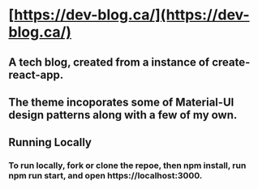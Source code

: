 # [https://dev-blog.ca/](https://dev-blog.ca/)

## A tech blog, created from a instance of create-react-app. 
## The theme incoporates some of Material-UI design patterns along with a few of my own.

## Running Locally

### To run locally, fork or clone the repoe, then npm install, run npm run start, and open https://localhost:3000.
